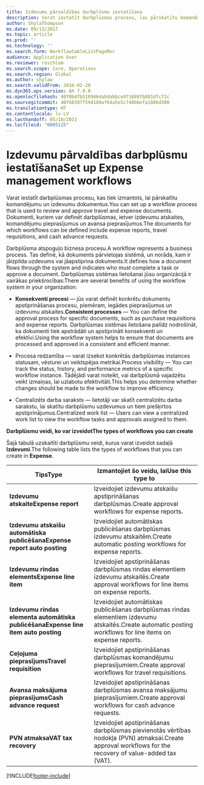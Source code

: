 ```yaml
---
title: Izdevumu pārvaldības darbplūsmu iestatīšana
description: Varat iestatīt darbplūsmas procesu, lai pārskatītu komandējumu un izdevumu dokumentus.
author: ShylaThompson
ms.date: 09/13/2017
ms.topic: article
ms.prod: ''
ms.technology: ''
ms.search.form: WorkflowtableListPageRnr
audience: Application User
ms.reviewer: roschlom
ms.search.scope: Core, Operations
ms.search.region: Global
ms.author: shylaw
ms.search.validFrom: 2016-02-28
ms.dyn365.ops.version: AX 7.0.0
ms.openlocfilehash: 4070b4fb5109464abdabbce971688fb881dfcf2c
ms.sourcegitcommit: 40f68387f594180af64a5e5c748b6efa188bd300
ms.translationtype: HT
ms.contentlocale: lv-LV
ms.lasthandoff: 05/10/2021
ms.locfileid: "6005125"
---
```

# <a name="set-up-expense-management-workflows"></a><span data-ttu-id="ff0be-103">Izdevumu pārvaldības darbplūsmu iestatīšana</span><span class="sxs-lookup"><span data-stu-id="ff0be-103">Set up Expense management workflows</span></span>

<span data-ttu-id="ff0be-104">Varat iestatīt darbplūsmas procesu, kas tiek izmantots, lai pārskatītu komandējumu un izdevumu dokumentus.</span><span class="sxs-lookup"><span data-stu-id="ff0be-104">You can set up a workflow process that is used to review and approve travel and expense documents.</span></span> <span data-ttu-id="ff0be-105">Dokumenti, kuriem var definēt darbplūsmas, ietver izdevumu atskaites, komandējumu pieprasījumus un avansa pieprasījumus.</span><span class="sxs-lookup"><span data-stu-id="ff0be-105">The documents for which workflows can be defined include expense reports, travel requisitions, and cash advance requests.</span></span>

<span data-ttu-id="ff0be-106">Darbplūsma atspoguļo biznesa procesu.</span><span class="sxs-lookup"><span data-stu-id="ff0be-106">A workflow represents a business process.</span></span> <span data-ttu-id="ff0be-107">Tas definē, kā dokuments pārvietojas sistēmā, un norāda, kam ir jāizpilda uzdevums vai jāapstiprina dokuments.</span><span class="sxs-lookup"><span data-stu-id="ff0be-107">It defines how a document flows through the system and indicates who must complete a task or approve a document.</span></span> <span data-ttu-id="ff0be-108">Darbplūsmas sistēmas lietošanai jūsu organizācijā ir vairākas priekšrocības:</span><span class="sxs-lookup"><span data-stu-id="ff0be-108">There are several benefits of using the workflow system in your organization:</span></span>

-   <span data-ttu-id="ff0be-109">**Konsekventi procesi** — jūs varat definēt konkrētu dokumentu apstiprināšanas procesu, piemēram, iegādes pieprasījumus un izdevumu atskaites.</span><span class="sxs-lookup"><span data-stu-id="ff0be-109">**Consistent processes** — You can define the approval process for specific documents, such as purchase requisitions and expense reports.</span></span> <span data-ttu-id="ff0be-110">Darbplūsmas sistēmas lietošana palīdz nodrošināt, ka dokumenti tiek apstrādāti un apstiprināti konsekventi un efektīvi.</span><span class="sxs-lookup"><span data-stu-id="ff0be-110">Using the workflow system helps to ensure that documents are processed and approved in a consistent and efficient manner.</span></span>

-   <span data-ttu-id="ff0be-111">Procesa redzamība — varat izsekot konkrētās darbplūsmas instances statusam, vēsturei un veiktspējas metrikai.</span><span class="sxs-lookup"><span data-stu-id="ff0be-111">Process visibility — You can track the status, history, and performance metrics of a specific workflow instance.</span></span> <span data-ttu-id="ff0be-112">Tādējādi varat noteikt, vai darbplūsmā vajadzētu veikt izmaiņas, lai uzlabotu efektivitāti.</span><span class="sxs-lookup"><span data-stu-id="ff0be-112">This helps you determine whether changes should be made to the workflow to improve efficiency.</span></span>

-   <span data-ttu-id="ff0be-113">Centralizēts darba saraksts — lietotāji var skatīt centralizētu darba sarakstu, lai skatītu darbplūsmu uzdevumus un tiem piešķirtos apstiprinājumus.</span><span class="sxs-lookup"><span data-stu-id="ff0be-113">Centralized work list — Users can view a centralized work list to view the workflow tasks and approvals assigned to them.</span></span> 

<span data-ttu-id="ff0be-114">**Darbplūsmu veidi, ko var izveidot**</span><span class="sxs-lookup"><span data-stu-id="ff0be-114">**The types of workflows you can create**</span></span>

<span data-ttu-id="ff0be-115">Šajā tabulā uzskaitīti darbplūsmu veidi, kurus varat izveidot sadaļā **Izdevumi**.</span><span class="sxs-lookup"><span data-stu-id="ff0be-115">The following table lists the types of workflows that you can create in **Expense**.</span></span>


|              <span data-ttu-id="ff0be-116"><strong>Tips</strong></span><span class="sxs-lookup"><span data-stu-id="ff0be-116"><strong>Type</strong></span></span>              |                   <span data-ttu-id="ff0be-117"><strong>Izmantojiet šo veidu, lai</strong></span><span class="sxs-lookup"><span data-stu-id="ff0be-117"><strong>Use this type to</strong></span></span>                   |
|-------------------------------------------------|-----------------------------------------------------------------------|
|         <span data-ttu-id="ff0be-118"><strong>Izdevumu atskaite</strong></span><span class="sxs-lookup"><span data-stu-id="ff0be-118"><strong>Expense report</strong></span></span>         |            <span data-ttu-id="ff0be-119">Izveidojiet izdevumu atskaišu apstiprināšanas darbplūsmas.</span><span class="sxs-lookup"><span data-stu-id="ff0be-119">Create approval workflows for expense reports.</span></span>             |
|  <span data-ttu-id="ff0be-120"><strong>Izdevumu atskaišu automātiska publicēšana</strong></span><span class="sxs-lookup"><span data-stu-id="ff0be-120"><strong>Expense report auto posting</strong></span></span>   |        <span data-ttu-id="ff0be-121">Izveidojiet automātiskas publicēšanas darbplūsmas izdevumu atskaitēm.</span><span class="sxs-lookup"><span data-stu-id="ff0be-121">Create automatic posting workflows for expense reports.</span></span>        |
|       <span data-ttu-id="ff0be-122"><strong>Izdevumu rindas elements</strong></span><span class="sxs-lookup"><span data-stu-id="ff0be-122"><strong>Expense line item</strong></span></span>        |     <span data-ttu-id="ff0be-123">Izveidojiet apstiprināšanas darbplūsmas rindas elementiem izdevumu atskaitēs.</span><span class="sxs-lookup"><span data-stu-id="ff0be-123">Create approval workflows for line items on expense reports.</span></span>      |
| <span data-ttu-id="ff0be-124"><strong>Izdevumu rindas elementa automātiska publicēšana</strong></span><span class="sxs-lookup"><span data-stu-id="ff0be-124"><strong>Expense line item auto posting</strong></span></span> | <span data-ttu-id="ff0be-125">Izveidojiet automātiskas publicēšanas darbplūsmas rindas elementiem izdevumu atskaitēs.</span><span class="sxs-lookup"><span data-stu-id="ff0be-125">Create automatic posting workflows for line items on expense reports.</span></span> |
|       <span data-ttu-id="ff0be-126"><strong>Ceļojuma pieprasījums</strong></span><span class="sxs-lookup"><span data-stu-id="ff0be-126"><strong>Travel requisition</strong></span></span>       |          <span data-ttu-id="ff0be-127">Izveidojiet apstiprināšanas darbplūsmas komandējumu pieprasījumiem.</span><span class="sxs-lookup"><span data-stu-id="ff0be-127">Create approval workflows for travel requisitions.</span></span>           |
|      <span data-ttu-id="ff0be-128"><strong>Avansa maksājuma pieprasījums</strong></span><span class="sxs-lookup"><span data-stu-id="ff0be-128"><strong>Cash advance request</strong></span></span>      |         <span data-ttu-id="ff0be-129">Izveidojiet apstiprināšanas darbplūsmas avansa maksājumu pieprasījumiem.</span><span class="sxs-lookup"><span data-stu-id="ff0be-129">Create approval workflows for cash advance requests.</span></span>          |
|        <span data-ttu-id="ff0be-130"><strong>PVN atmaksa</strong></span><span class="sxs-lookup"><span data-stu-id="ff0be-130"><strong>VAT tax recovery</strong></span></span>        | <span data-ttu-id="ff0be-131">Izveidojiet apstiprināšanas darbplūsmas pievienotās vērtības nodokļa (PVN) atmaksai.</span><span class="sxs-lookup"><span data-stu-id="ff0be-131">Create approval workflows for the recovery of value-added tax (VAT).</span></span>  |



[!INCLUDE[footer-include](../includes/footer-banner.md)]